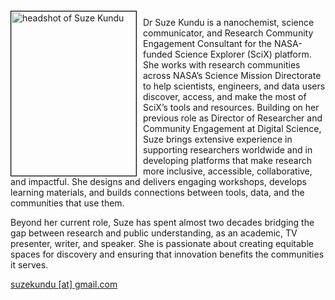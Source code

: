 
<img src="{{ site.baseurl }}/about/team/img/skundu.jpg" height="263" width="200" alt="headshot of Suze Kundu" style="float: left; margin: 4px 10px 0px 0px; border: 1px solid #000000;">

Dr Suze Kundu is a nanochemist, science communicator, and Research Community Engagement Consultant for the NASA-funded Science Explorer (SciX) platform. She works with research communities across NASA’s Science Mission Directorate to help scientists, engineers, and data users discover, access, and make the most of SciX’s tools and resources. Building on her previous role as Director of Researcher and Community Engagement at Digital Science, Suze brings extensive experience in supporting researchers worldwide and in developing platforms that make research more inclusive, accessible, collaborative, and impactful. She designs and delivers engaging workshops, develops learning materials, and builds connections between tools, data, and the communities that use them.

Beyond her current role, Suze has spent almost two decades bridging the gap between research and public understanding, as an academic, TV presenter, writer, and speaker. She is passionate about creating equitable spaces for discovery and ensuring that innovation benefits the communities it serves.

[suzekundu [at] gmail.com](mailto:suzekundu@gmail.com)
